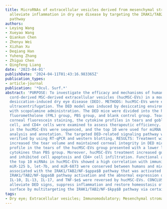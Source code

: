```yaml
---
title: MicroRNAs of extracellular vesicles derived from mesenchymal stromal cells
  alleviate inflammation in dry eye disease by targeting the IRAK1/TAB2/NF-$ąppa$B
  pathway
authors:
- Leying Wang
- Xueyao Wang
- Qiankun Chen
- Zhenyu Wei
- Xizhan Xu
- Deqiang Han
- Yuheng Zhang
- Zhiguo Chen
- Qingfeng Liang
date: '2023-04-01'
publishDate: '2024-04-11T01:43:16.983365Z'
publication_types:
- article-journal
publication: '*Ocul. Surf.*'
abstract: 'PURPOSE: To investigate the efficacy and mechanisms of human umbilical
  cord-derived MSC-derived extracellular vesicles (hucMSC-EVs) in a mouse model of
  desiccation-induced dry eye disease (DED). METHODS: hucMSC-EVs were enriched by
  ultracentrifugation. The DED model was induced by desiccating environment combined
  with scopolamine administration. The DED mice were divided into the hucMSC-EVs group,
  fluorometholone (FML) group, PBS group, and blank control group. Tear secretion,
  corneal fluorescein staining, the cytokine profiles in tears and goblet cells, TUNEL-positive
  cell, and CD4+ cells were examined to assess therapeutic efficiency. The miRNAs
  in the hucMSC-EVs were sequenced, and the top 10 were used for miRNA enrichment
  analysis and annotation. The targeted DED-related signaling pathway was further
  verified by using RT-qPCR and western blotting. RESULTS: Treatment with hucMSC-EVs
  increased the tear volume and maintained corneal integrity in DED mice. The cytokine
  profile in the tears of the hucMSC-EVs group presented with a lower level of proinflammatory
  cytokines than PBS group. Moreover, hucMSC-EVs treatment increased goblet cell density
  and inhibited cell apoptosis and CD4+ cell infiltration. Functional analysis of
  the top 10 miRNAs in hucMSC-EVs showed a high correlation with immunity. Among them,
  miR-125 b, let-7b, and miR-6873 were conserved between humans and mice and were
  associated with the IRAK1/TAB2/NF-$ąppa$B pathway that was activated in DED. Furthermore,
  IRAK1/TAB2/NF-$p̨pa$B pathway activation and the abnormal expression of IL-4, IL-8,
  IL-10, IL-13, IL-17, and TNF-$α$ were reversed by hucMSC-EVs. CONCLUSIONS: hucMSCs-EVs
  alleviate DED signs, suppress inflammation and restore homeostasis of the corneal
  surface by multitargeting the IRAK1/TAB2/NF-$kp̨a$B pathway via certain miRNAs.'
tags:
- Dry eye; Extracellular vesicles; Immunomodulatory; Mesenchymal stromal cells; Treatment
---
```


